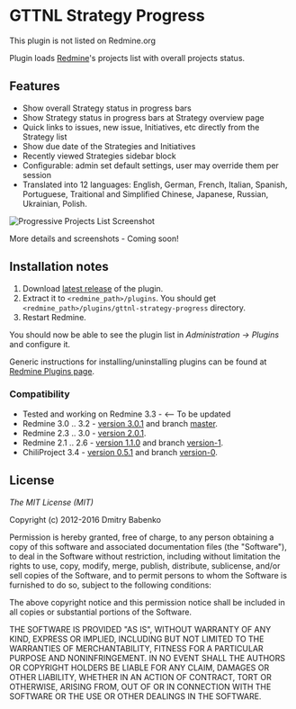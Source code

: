 GTTNL Strategy Progress
=========================

This plugin is not listed on Redmine.org

Plugin loads [Redmine](http://www.redmine.org/)'s projects list with overall projects status.

Features
--------

- Show overall Strategy status in progress bars
- Show Strategy status in progress bars at Strategy overview page
- Quick links to issues, new issue, Initiatives, etc directly from the Strategy list
- Show due date of the Strategies and Initiatives
- Recently viewed Strategies sidebar block
- Configurable: admin set default settings, user may override them per session
- Translated into 12 languages: English, German, French, Italian, Spanish, Portuguese, Traitional and Simplified Chinese, Japanese, Russian, Ukrainian, Polish.

![Progressive Projects List Screenshot](https://gttnl.com/wp-content/uploads/GTTNL-Roadmap-and-Strategy-Screenshot.png)

More details and screenshots - Coming soon!

Installation notes
------------------

1. Download [latest release](https://github.com/Saylrman64/gttnl-strategy-progress) of the plugin.
2. Extract it to `<redmine_path>/plugins`. You should get `<redmine_path>/plugins/gttnl-strategy-progress` directory.
3. Restart Redmine.

You should now be able to see the plugin list in _Administration -> Plugins_ and configure it.

Generic instructions for installing/uninstalling plugins can be found at [Redmine Plugins page](http://www.redmine.org/projects/redmine/wiki/Plugins).

### Compatibility ###

- Tested and working on Redmine 3.3 - <-- To be updated
- Redmine 3.0 .. 3.2 - [version 3.0.1](https://github.com/stgeneral/redmine-progressive-projects-list/releases/tag/v3.0.1) and branch [master](https://github.com/stgeneral/redmine-progressive-projects-list/tree/master).
- Redmine 2.3 .. 3.0 - [version 2.0.1](https://github.com/stgeneral/redmine-progressive-projects-list/releases/tag/v2.0.1).
- Redmine 2.1 .. 2.6 - [version 1.1.0](https://github.com/stgeneral/redmine-progressive-projects-list/releases/tag/v1.1.0) and branch [version-1](https://github.com/stgeneral/redmine-progressive-projects-list/tree/version-1).
- ChiliProject 3.4 - [version 0.5.1](https://github.com/stgeneral/redmine-progressive-projects-list/releases/tag/v0.5.1) and branch [version-0](https://github.com/stgeneral/redmine-progressive-projects-list/tree/version-0).


License
-------

*The MIT License (MIT)*

Copyright (c) 2012-2016 Dmitry Babenko

Permission is hereby granted, free of charge, to any person obtaining a copy of this software and associated documentation files (the "Software"), to deal in the Software without restriction, including without limitation the rights to use, copy, modify, merge, publish, distribute, sublicense, and/or sell copies of the Software, and to permit persons to whom the Software is furnished to do so, subject to the following conditions:

The above copyright notice and this permission notice shall be included in all copies or substantial portions of the Software.

THE SOFTWARE IS PROVIDED "AS IS", WITHOUT WARRANTY OF ANY KIND, EXPRESS OR IMPLIED, INCLUDING BUT NOT LIMITED TO THE WARRANTIES OF MERCHANTABILITY, FITNESS FOR A PARTICULAR PURPOSE AND NONINFRINGEMENT. IN NO EVENT SHALL THE AUTHORS OR COPYRIGHT HOLDERS BE LIABLE FOR ANY CLAIM, DAMAGES OR OTHER LIABILITY, WHETHER IN AN ACTION OF CONTRACT, TORT OR OTHERWISE, ARISING FROM, OUT OF OR IN CONNECTION WITH THE SOFTWARE OR THE USE OR OTHER DEALINGS IN THE SOFTWARE.
